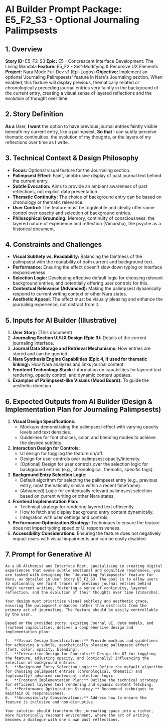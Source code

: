 # AI Builder Prompt Package: E5_F2_S3 - Optional Journaling Palimpsests

## 1. Overview

**Story ID:** E5_F2_S3
**Epic:** E5 - Concrescent Interface Development: The Living Mandala
**Feature:** E5_F2 - Self-Modifying & Recursive UX Elements
**Project:** Nara Mode Full Dev v1 (Epi-Logos)
**Objective:** Implement an optional 'Journaling Palimpsests' feature in Nara's Journaling section. When enabled, this feature will display previous, thematically related or chronologically preceding journal entries very faintly in the background of the current entry, creating a visual sense of layered reflections and the evolution of thought over time.

## 2. Story Definition

**As a** User,
**I want** the option to have previous journal entries faintly visible beneath my current entry, like a palimpsest,
**So that** I can subtly perceive thematic continuities, the evolution of my thoughts, or the layers of my reflections over time as I write.

## 3. Technical Context & Design Philosophy

*   **Focus:** Optional visual feature for the Journaling section.
*   **Palimpsest Effect:** Faint, unobtrusive display of past journal text behind the current entry.
*   **Subtle Evocation:** Aims to provide an ambient awareness of past reflections, not explicit data presentation.
*   **Thematic Continuity:** The choice of background entry can be based on chronology or thematic relevance.
*   **User Control:** The feature must be toggleable and ideally offer some control over opacity and selection of background entries.
*   **Philosophical Grounding:** Memory, continuity of consciousness, the layered nature of experience and reflection (Vimarsha), the psyche as a historical document.

## 4. Constraints and Challenges

*   **Visual Subtlety vs. Readability:** Balancing the faintness of the palimpsest with the readability of both current and background text.
*   **Performance:** Ensuring the effect doesn't slow down typing or interface responsiveness.
*   **Selection Logic:** Developing effective default logic for choosing relevant background entries, and potentially offering user controls for this.
*   **Contextual Relevance (Advanced):** Making the palimpsest dynamically respond to current writing context or other Nara states.
*   **Aesthetic Appeal:** The effect must be visually pleasing and enhance the journaling experience, not distract from it.

## 5. Inputs for AI Builder (Illustrative)

1.  **User Story:** (This document)
2.  **Journaling Section UI/UX Design (Epic 3):** Details of the current journaling interface.
3.  **Journal Data Storage and Retrieval Mechanisms:** How entries are stored and can be queried.
4.  **Nara Synthesis Engine Capabilities (Epic 4, if used for thematic linking):** How Nara analyzes and links journal content.
5.  **Frontend Technology Stack:** Information on capabilities for layered text rendering, opacity control, and dynamic content updates.
6.  **Examples of Palimpsest-like Visuals (Mood Board):** To guide the aesthetic direction.

## 6. Expected Outputs from AI Builder (Design & Implementation Plan for Journaling Palimpsests)

1.  **Visual Design Specifications:**
    *   Mockups demonstrating the palimpsest effect with varying opacity levels and text densities.
    *   Guidelines for font choices, color, and blending modes to achieve the desired subtlety.
2.  **Interaction Design for Controls:**
    *   UI design for toggling the feature on/off.
    *   Design for user controls over palimpsest opacity/intensity.
    *   (Optional) Design for user controls over the selection logic for background entries (e.g., chronological, thematic, specific tags).
3.  **Background Entry Selection Logic:**
    *   Default algorithm for selecting the palimpsest entry (e.g., previous entry, most thematically similar within a recent timeframe).
    *   (Advanced) Logic for contextually relevant palimpsest selection based on current writing or other Nara states.
4.  **Frontend Implementation Plan:**
    *   Technical strategy for rendering layered text efficiently.
    *   How to fetch and display background entry content dynamically.
    *   Integration with user settings and controls.
5.  **Performance Optimization Strategy:** Techniques to ensure the feature does not impact typing speed or UI responsiveness.
6.  **Accessibility Considerations:** Ensuring the feature does not negatively impact users with visual impairments and can be easily disabled.

## 7. Prompt for Generative AI

```
As a UX Alchemist and Interface Poet, specializing in creating digital experiences that evoke subtle emotional and cognitive resonances, you are tasked with designing the 'Journaling Palimpsests' feature for Nara, as detailed in User Story E5_F2_S3. The goal is to allow users to optionally see faint traces of previous journal entries behind their current writing, fostering a sense of continuity, layered reflection, and the evolution of their thoughts over time (Vimarsha).

Your design must prioritize visual subtlety and aesthetic grace, ensuring the palimpsest enhances rather than distracts from the primary act of journaling. The feature should be easily controllable by the user.

Based on the provided story, existing Journal UI, data models, and frontend capabilities, deliver a comprehensive design and implementation plan:

1.  **Visual Design Specifications:** Provide mockups and guidelines for achieving a subtle, aesthetically pleasing palimpsest effect (font, color, opacity, blending).
2.  **Interaction Design for Controls:** Design the UI for toggling the feature, adjusting opacity, and (optionally) influencing the selection of background entries.
3.  **Background Entry Selection Logic:** Define the default algorithm for choosing palimpsest entries (chronological, thematic) and (optionally) advanced contextual selection logic.
4.  **Frontend Implementation Plan:** Outline the technical strategy for efficient layered text rendering and dynamic content fetching.
5.  **Performance Optimization Strategy:** Recommend techniques to maintain UI responsiveness.
6.  **Accessibility Considerations:** Address how to ensure the feature is inclusive and non-disruptive.

Your solution should transform the journaling space into a richer, more historically resonant environment, where the act of writing becomes a dialogue with one's own past reflections.
```